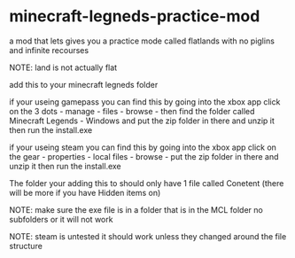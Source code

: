 # minecraft-legneds-practice-mod
a mod that lets gives you a practice mode called flatlands with no piglins and infinite recourses 

NOTE: land is not actually flat

add this to your minecraft legneds folder

if your useing gamepass you can find this by going into the xbox app click on the 3 dots - manage - files - browse - then find the folder called Minecraft Legends - Windows and put the zip folder in there and unzip it then run the install.exe


if your useing steam you can find this by going into the xbox app click on the gear - properties -  local files - browse - put the zip folder in there and unzip it then run the install.exe 

The folder your adding this to should only have 1 file called Conetent (there will be more if you have Hidden items on)

NOTE: make sure the exe file is in a folder that is in the MCL folder no subfolders or it will not work 


NOTE: steam is untested it should work unless they changed around the file structure
